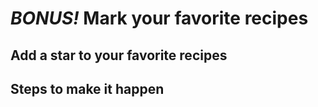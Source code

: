 # _BONUS!_ Mark your favorite recipes 

## Add a star to your favorite recipes

## Steps to make it happen
